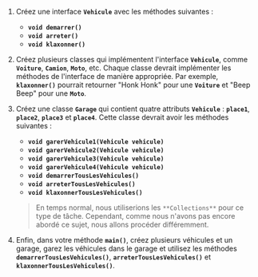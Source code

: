 1. Créez une interface **`Vehicule`** avec les méthodes suivantes :
    - **`void demarrer()`**
    - **`void arreter()`**
    - **`void klaxonner()`**
2. Créez plusieurs classes qui implémentent l'interface **`Vehicule`**, comme **`Voiture`**, **`Camion`**, **`Moto`**, etc. Chaque classe devrait implémenter les méthodes de l'interface de manière appropriée. Par exemple, **`klaxonner()`** pourrait retourner "Honk Honk" pour une **`Voiture`** et "Beep Beep" pour une **`Moto`**.
3. Créez une classe **`Garage`** qui contient quatre attributs **`Vehicule`** : **`place1`**, **`place2`**, **`place3`** et **`place4`**. Cette classe devrait avoir les méthodes suivantes :
    - **`void garerVehicule1(Vehicule vehicule)`**
    - **`void garerVehicule2(Vehicule vehicule)`**
    - **`void garerVehicule3(Vehicule vehicule)`**
    - **`void garerVehicule4(Vehicule vehicule)`**
    - **`void demarrerTousLesVehicules()`**
    - **`void arreterTousLesVehicules()`**
    - **`void klaxonnerTousLesVehicules()`**
    
    > En temps normal, nous utiliserions les `**Collections**` pour ce type de tâche. Cependant, comme nous n'avons pas encore abordé ce sujet, nous allons procéder différemment.
    > 
4. Enfin, dans votre méthode **`main()`**, créez plusieurs véhicules et un garage, garez les véhicules dans le garage et utilisez les méthodes **`demarrerTousLesVehicules()`**, **`arreterTousLesVehicules()`** et **`klaxonnerTousLesVehicules()`**.
